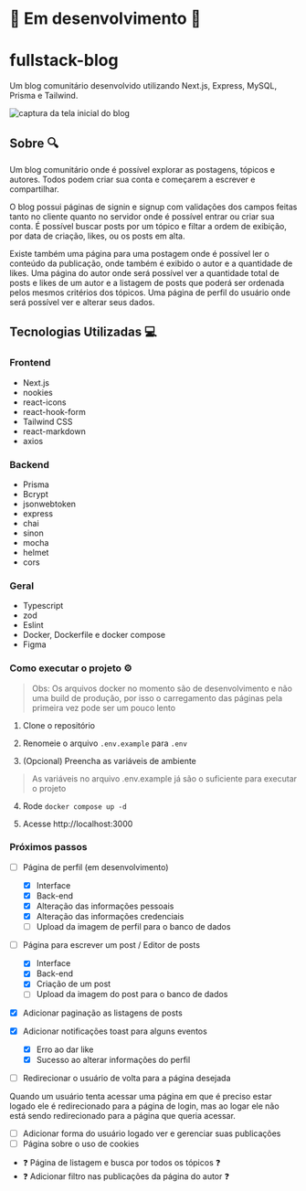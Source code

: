 # 🚧 Em desenvolvimento 🚧

# fullstack-blog

Um blog comunitário desenvolvido utilizando Next.js, Express, MySQL, Prisma e Tailwind.

<img src="images/blog-screenshot.png" alt="captura da tela inicial do blog" />

## Sobre 🔍

Um blog comunitário onde é possível explorar as postagens, tópicos e autores. Todos podem criar sua conta e começarem a escrever e compartilhar.

O blog possui páginas de signin e signup com validações dos campos feitas tanto no cliente quanto no servidor onde é possível entrar ou criar sua conta. É possível buscar posts por um tópico e filtar a ordem de exibição, por data de criação, likes, ou os posts em alta.

Existe também uma página para uma postagem onde é possível ler o conteúdo da publicação, onde também é exibido o autor e a quantidade de likes. Uma página do autor onde será possível ver a quantidade total de posts e likes de um autor e a listagem de posts que poderá ser ordenada pelos mesmos critérios dos tópicos. Uma página de perfil do usuário onde será possível ver e alterar seus dados.

## Tecnologias Utilizadas 💻

### Frontend

- Next.js
- nookies
- react-icons
- react-hook-form
- Tailwind CSS
- react-markdown
- axios

### Backend

- Prisma
- Bcrypt
- jsonwebtoken
- express
- chai
- sinon
- mocha
- helmet
- cors

### Geral

- Typescript
- zod
- Eslint
- Docker, Dockerfile e docker compose
- Figma

### Como executar o projeto ⚙️

> Obs: Os arquivos docker no momento são de desenvolvimento e não uma build de produção, por isso o carregamento das páginas pela primeira vez pode ser um pouco lento

1. Clone o repositório

2. Renomeie o arquivo `.env.example` para `.env`

3. (Opcional) Preencha as variáveis de ambiente

> As variáveis no arquivo .env.example já são o suficiente para executar o projeto

4. Rode `docker compose up -d`

5. Acesse http://localhost:3000

### Próximos passos

- [ ] Página de perfil (em desenvolvimento)
  - [X] Interface
  - [X] Back-end
  - [X] Alteração das informações pessoais
  - [X] Alteração das informações credenciais
  - [ ] Upload da imagem de perfil para o banco de dados

- [ ] Página para escrever um post / Editor de posts
  - [X] Interface
  - [X] Back-end
  - [X] Criação de um post
  - [ ] Upload da imagem do post para o banco de dados

- [X] Adicionar paginação as listagens de posts

- [X] Adicionar notificações toast para alguns eventos
  - [X] Erro ao dar like
  - [X] Sucesso ao alterar informações do perfil

- [ ] Redirecionar o usuário de volta para a página desejada

Quando um usuário tenta acessar uma página em que é preciso estar logado ele é redirecionado para a página de login, 
mas ao logar ele não está sendo redirecionado para a página que queria acessar.

- [ ] Adicionar forma do usuário logado ver e gerenciar suas publicações
- [ ] Página sobre o uso de cookies

- ❓ Página de listagem e busca por todos os tópicos ❓
- ❓ Adicionar filtro nas publicações da página do autor ❓
